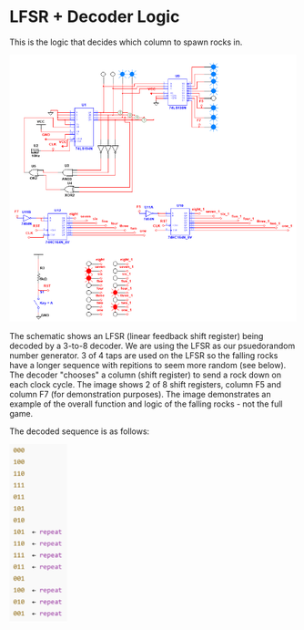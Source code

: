 # LFSR + Decoder Logic
This is the logic that decides which column to spawn rocks in.

![LFSR Diagram](Falling_Lights_example.png)

The schematic shows an LFSR (linear feedback shift register) being decoded by a 3-to-8 decoder. We are using the LFSR as our psuedorandom number generator. 3 of 4 taps are used on the LFSR so the falling rocks have a longer sequence with repitions to seem more random (see below). The decoder "chooses" a column (shift register) to send a rock down on each clock cycle. The image shows 2 of 8 shift registers, column F5 and column F7 (for demonstration purposes). The image demonstrates an example of the overall function and logic of the falling rocks - not the full game.

The decoded sequence is as follows:

<img alt="LFSR Sequence" src="Decoded_Sequence.png" width="20%" height="20%"> 
